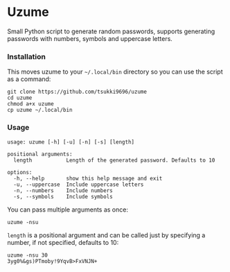 # Uzume

Small Python script to generate random passwords, supports generating passwords with numbers, symbols and uppercase letters.

### Installation
This moves uzume to your `~/.local/bin` directory so you can use the script as a command:
```
git clone https://github.com/tsukki9696/uzume
cd uzume
chmod a+x uzume
cp uzume ~/.local/bin
```

### Usage
```
usage: uzume [-h] [-u] [-n] [-s] [length]

positional arguments:
  length           Length of the generated password. Defaults to 10

options:
  -h, --help       show this help message and exit
  -u, --uppercase  Include uppercase letters
  -n, --numbers    Include numbers
  -s, --symbols    Include symbols
```

You can pass multiple arguments as once:
```
uzume -nsu
```

`length` is a positional argument and can be called just by specifying a number, if not specified, defaults to 10:
```
uzume -nsu 30
3yg0%&gs)PTmoby!9YqvB>FxVNJN+
```
